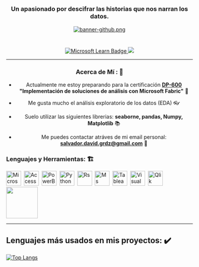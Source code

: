 
<div id="header" align="center">
  <h1 align="center">  </h1>
  <h3 align="center"> Un apasionado por descifrar las historias que nos narran los datos.</h3>

[![banner-github.png](https://i.postimg.cc/fL0kysDd/banner-github.png)](https://postimg.cc/7GwqtpCP)

  <h1 align="center">  </h1>

<div id="badges" align="center">
  <a href="https://learn.microsoft.com/es-mx/users/salvadordavidgarduorodrguez-2279/" target="_blank">
    <img src="https://img.shields.io/badge/Mi%20perfil%20-%20wew?style=for-the-badge&logo=Microsoft&label=Microsoft%20Learn&labelColor=green&color=white"
      alt="Microsoft Learn Badge" />
  </a>
  <a href="https://www.linkedin.com/in/salvador-david-gardu%C3%B1o-rodr%C3%ADguez-b063a31bb/">
    <img src="https://img.shields.io/badge/Mi%20perfil%20-%20wew?style=for-the-badge&logo=linkedin&label=Linkedin&labelColor=blue&color=white" />
  </a>
  
  ---
  
### Acerca de Mí : 📑
  
- Actualmente me estoy preparando para la certificación **[DP-600](https://learn.microsoft.com/es-es/credentials/certifications/exams/dp-600/) "Implementación de soluciones de análisis con Microsoft Fabric"** 🥇
    
- Me gusta mucho el análisis exploratorio de los datos (EDA) 👓
    
- Suelo utilizar las siguientes librerias: **seaborne, pandas, Numpy, Matplotlib** 📚
    
- Me puedes contactar atráves de mi email personal: **salvador.david.grdz@gmail.com** 📧


<div align="left">
  <h3>Lenguajes y Herramientas: 🏗️</h3>
  <div>
      <img src="https://cdn4.iconfinder.com/data/icons/social-media-logos-6/512/79-excel-512.png" title="Excel" alt="Microsoft Excel"
      width="40" height="40" />&nbsp;
       <img src="https://cdn4.iconfinder.com/data/icons/social-media-logos-6/512/84-Access_microsoft_access-512.png" alt="Access1"
      width="40" height="40" />&nbsp;
      <img src="https://1000logos.net/wp-content/uploads/2022/08/Microsoft-Power-BI-Logo-2016.png" title="Power Bi" alt="PowerBI"
      width="40" height="40" />&nbsp;
      <img src="https://cdn3.iconfinder.com/data/icons/logos-and-brands-adobe/512/267_Python-512.png" title="Python" alt="Pythons"
      width="40" height="40" />&nbsp;
      <img src="https://cdn4.iconfinder.com/data/icons/logos-and-brands/512/285_R_Project_logo-512.png" title="R" alt="Rs"
      width="40" height="40" />&nbsp;
      <img src="https://static.wikia.nocookie.net/logopedia/images/a/aa/Microsoft_Fabric_2023.svg/revision/latest?cb=20230528223239" title="Microsoft Fabric" alt="Ms Fabric"
      width="40" height="40" />&nbsp;
      <img src="https://cdn2.iconfinder.com/data/icons/mixd/512/3_tableau-512.png" title="Tableau" alt="Tableau1"
      width="40" height="40" />&nbsp;
       <img src="https://cdn3.iconfinder.com/data/icons/flat-design-spreadsheet-set-5/24/macros-vba-512.png" title="VBA" alt="Visual Basics"
      width="40" height="40" />&nbsp;
       <img src="https://static-00.iconduck.com/assets.00/file-type-qlikview-icon-512x497-sjcwjpwe.png" title="Qlikview" alt="Qlik"
      width="40" height="40" />&nbsp; 
      <img src="https://media.giphy.com/media/v1.Y2lkPTc5MGI3NjExdzM3eXNwdDg2NWRvZnNncmZleGUyaG80cWRya2lrN3F6cGo1anlybiZlcD12MV9pbnRlcm5hbF9naWZfYnlfaWQmY3Q9Zw/SvckSy7fFviqrq8ClF/giphy.gif" width="85" />
  </div>

---

## Lenguajes más usados en mis proyectos: ✔️

[![Top Langs](https://github-readme-stats.vercel.app/api/top-langs/?username=anuraghazra)](https://github.com/anuraghazra/github-readme-stats)









